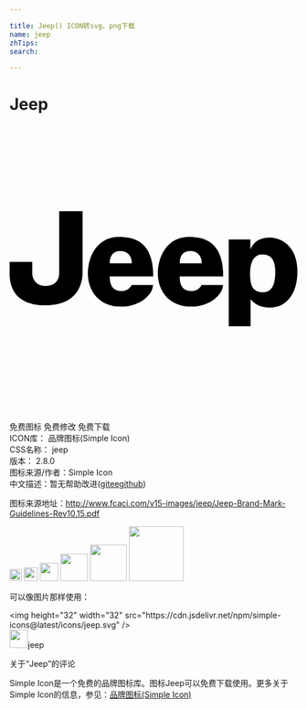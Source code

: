 ```yaml
---

title: Jeep() ICON转svg、png下载
name: jeep
zhTips: 
search: 

---
```


# Jeep  <small style="font-size: 60%;font-weight: 100"></small>

<div id="svg" class="svg-wrap">
<svg role="img" viewBox="0 0 24 24" xmlns="http://www.w3.org/2000/svg"><title>Jeep icon</title><path d="M20.056 12.325c-.021 1.07.21 1.637 1.09 1.637.882 0 1.008-.965 1.008-1.7 0-.734-.168-1.447-1.091-1.447-.567 0-.986.44-1.007 1.51m-1.784 4.47v-7.24h1.805v.826c.065-.14.11-.236.251-.406.122-.147.462-.566 1.364-.566.902 0 2.308.63 2.308 2.853 0 1.72-.84 2.98-2.287 2.98-.797 0-1.154-.278-1.364-.441a1.098 1.098 0 0 1-.251-.252v2.245h-1.826M16.03 11.55c0-.525-.294-1.028-.966-1.028-.65 0-.88.461-.88 1.028zm-1.091-2.203c1.531 0 2.874.587 2.874 3.294h-3.63c0 .86.357 1.217.986 1.217.63 0 .84-.504.84-.504h1.783c0 .776-1.07 1.826-2.685 1.805-1.847 0-2.749-1.364-2.749-2.77s.797-3.042 2.58-3.042m-4.741 2.203c0-.525-.293-1.028-.965-1.028-.65 0-.881.461-.881 1.028zM9.106 9.346c1.532 0 2.874.587 2.874 3.294H8.35c0 .86.357 1.217.987 1.217.629 0 .839-.504.839-.504h1.783c0 .776-1.07 1.826-2.685 1.805-1.847 0-2.749-1.364-2.749-2.77s.798-3.042 2.58-3.042m-4.972-2.14h1.952v5.12c0 .88-.378 2.727-3.085 2.727-2.706 0-3-1.72-3-2.686v-.944h1.888v.923c0 .567.378 1.091 1.091 1.091.714 0 1.154-.398 1.154-1.07V7.206Z"/></svg>
</div>
<detail full-name='jeep'></detail>

<div class="detail-page">
<p>
<span><span class="badge-success badge">免费图标</span> <span class="badge-success badge">免费修改</span>  <span class="badge-success badge">免费下载</span> </span>
<br/>
<span>
ICON库：
<span class="badge-secondary badge">品牌图标(Simple Icon)</span> 
</span>
<br/>
<span>
CSS名称：
<span class="badge-secondary badge">jeep</span> 
</span>

<br/>
<span>
版本：
<span class="badge-secondary badge">2.8.0</span> 
</span>
<br/>
<span>图标来源/作者：<span class="badge-light badge">Simple Icon</span></span> 
<br/>
<span class="zh-detail">中文描述：暂无<span class="help-link"><span>帮助改进</span>(<a href="https://gitee.com/liuwave/icon-helper/edit/master/json/brands/jeep.json" target="_blank" rel="noopener noreferrer">gitee</a><a href="https://github.com/liuwave/icon-helper/edit/master/json/brands/jeep.json" target="_blank" rel="noopener noreferrer">github</a></span>)</span><br/>
</p>
</div><div class="description description alert alert-light"><p>图标来源地址：<a href="http://www.fcaci.com/v15-images/jeep/Jeep-Brand-Mark-Guidelines-Rev10.15.pdf" target="_blank" rel="noopener noreferrer">http://www.fcaci.com/v15-images/jeep/Jeep-Brand-Mark-Guidelines-Rev10.15.pdf</a></p></div>
<div class="alert alert-dark">
<img height="21" width="21" src="https://cdn.jsdelivr.net/npm/simple-icons@latest/icons/jeep.svg" />
<img height="24" width="24" src="https://cdn.jsdelivr.net/npm/simple-icons@latest/icons/jeep.svg" />
<img height="32" width="32" src="https://cdn.jsdelivr.net/npm/simple-icons@latest/icons/jeep.svg" />
<img height="48" width="48" src="https://cdn.jsdelivr.net/npm/simple-icons@latest/icons/jeep.svg" />
<img height="64" width="64" src="https://cdn.jsdelivr.net/npm/simple-icons@latest/icons/jeep.svg" />
<img height="96" width="96" src="https://cdn.jsdelivr.net/npm/simple-icons@latest/icons/jeep.svg" />

</div>
<div>
  <p>可以像图片那样使用：    
  </p>
  <div class="alert alert-primary" style="font-size: 14px">
    &lt;img height="32" width="32" src="https://cdn.jsdelivr.net/npm/simple-icons@latest/icons/jeep.svg" /&gt;
    <copy-btn content='<img height="32" width="32" src="https://cdn.jsdelivr.net/npm/simple-icons@latest/icons/jeep.svg" />'></copy-btn>
  </div>
  <div class="alert alert-secondary">
    <img height="32" width="32" src="https://cdn.jsdelivr.net/npm/simple-icons@latest/icons/jeep.svg" />jeep
    <copy-btn content="jeep" btn-title="复制图标名称"></copy-btn>
  </div>
</div>

<Vssue title="关于“Jeep”的评论" >关于“Jeep”的评论</Vssue>


<div><p>Simple Icon是一个免费的品牌图标库。图标Jeep可以免费下载使用。更多关于  Simple Icon的信息，参见：<a target="_blank" href="https://iconhelper.cn/brands.html">品牌图标(Simple Icon)</a>
</p></div>
